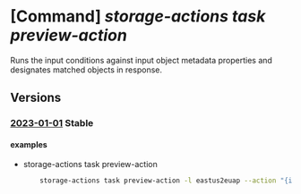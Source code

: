 # [Command] _storage-actions task preview-action_

Runs the input conditions against input object metadata properties and designates matched objects in response.

## Versions

### [2023-01-01](/Resources/mgmt-plane/L3N1YnNjcmlwdGlvbnMve30vcHJvdmlkZXJzL21pY3Jvc29mdC5zdG9yYWdlYWN0aW9ucy9sb2NhdGlvbnMve30vcHJldmlld2FjdGlvbnM=/2023-01-01.xml) **Stable**

<!-- mgmt-plane /subscriptions/{}/providers/microsoft.storageactions/locations/{}/previewactions 2023-01-01 -->

#### examples

- storage-actions task preview-action
    ```bash
        storage-actions task preview-action -l eastus2euap --action "{if:{condition:'[[equals(AccessTier,'/Cool'/)]]'},else-block-exists:True}" --blobs "[{name:'folder2/file1.txt',properties:[{key:'Creation-Time',value:'Wed, 06 Jun 2023 05:23:29 GMT'},{key:'Last-Modified',value:'Wed, 06 Jun 2023 05:23:29 GMT'},{key:'Etag',value:'0x6FB67175454D36D'}],metadata:[{key:'mKey2',value:'mValue2'}],tags:[{key:'tKey2',value:'tValue2'}]}]" --container "{name:'firstContainer',metadata:[{key:'mContainerKey1',value:'mContainerValue1'}]}"
    ```
